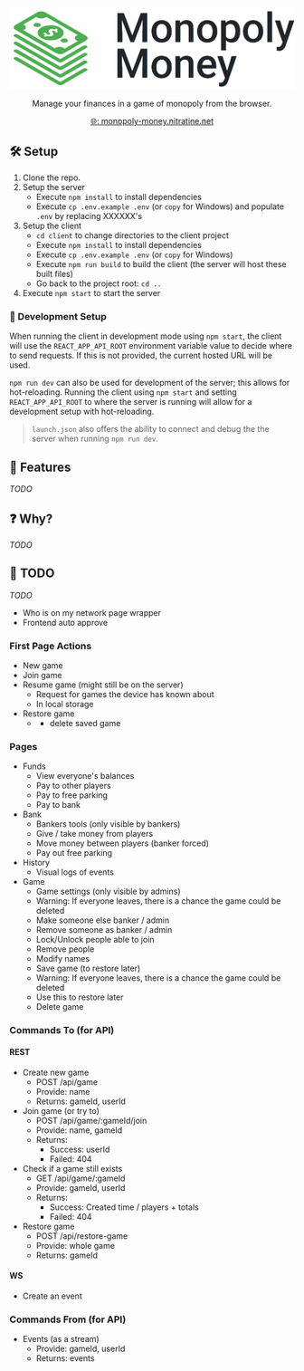 <div style="text-align: center">
    <a href="https://monopoly-money.nitratine.net/"><img src="./client/src/img/banner.png" alt="Monopoly Money Banner" style="background: white;"></a>
</div>
<p align="center">Manage your finances in a game of monopoly from the browser.</p>
<p align="center"><a href="https://monopoly-money.nitratine.net/">🌐: monopoly-money.nitratine.net</a></p>

## 🛠️ Setup

1. Clone the repo.
2. Setup the server
   - Execute `npm install` to install dependencies
   - Execute `cp .env.example .env` (or `copy` for Windows) and populate `.env` by replacing XXXXXX's
3. Setup the client
   - `cd client` to change directories to the client project
   - Execute `npm install` to install dependencies
   - Execute `cp .env.example .env` (or `copy` for Windows)
   - Execute `npm run build` to build the client (the server will host these built files)
   - Go back to the project root: `cd ..`
4. Execute `npm start` to start the server

### 🧪 Development Setup

When running the client in development mode using `npm start`, the client will use the `REACT_APP_API_ROOT` environment variable value to decide where to send requests. If this is not provided, the current hosted URL will be used.

`npm run dev` can also be used for development of the server; this allows for hot-reloading. Running the client using `npm start` and setting `REACT_APP_API_ROOT` to where the server is running will allow for a development setup with hot-reloading.

> `launch.json` also offers the ability to connect and debug the the server when running `npm run dev`.

## 📝 Features

_TODO_

## ❓ Why?

_TODO_

## 🚧 TODO

_TODO_

- Who is on my network page wrapper
- Frontend auto approve

### First Page Actions

- New game
- Join game
- Resume game (might still be on the server)
  - Request for games the device has known about
  - In local storage
- Restore game
  - - delete saved game

### Pages

- Funds
  - View everyone's balances
  - Pay to other players
  - Pay to free parking
  - Pay to bank
- Bank
  - Bankers tools (only visible by bankers)
  - Give / take money from players
  - Move money between players (banker forced)
  - Pay out free parking
- History
  - Visual logs of events
- Game
  - Game settings (only visible by admins)
  - Warning: If everyone leaves, there is a chance the game could be deleted
  - Make someone else banker / admin
  - Remove someone as banker / admin
  - Lock/Unlock people able to join
  - Remove people
  - Modify names
  - Save game (to restore later)
  - Warning: If everyone leaves, there is a chance the game could be deleted
  - Use this to restore later
  - Delete game

### Commands To (for API)

#### REST

- Create new game
  - POST /api/game
  - Provide: name
  - Returns: gameId, userId
- Join game (or try to)
  - POST /api/game/:gameId/join
  - Provide: name, gameId
  - Returns:
    - Success: userId
    - Failed: 404
- Check if a game still exists
  - GET /api/game/:gameId
  - Provide: gameId, userId
  - Returns:
    - Success: Created time / players + totals
    - Failed: 404
- Restore game
  - POST /api/restore-game
  - Provide: whole game
  - Returns: gameId

#### WS

- Create an event

### Commands From (for API)

- Events (as a stream)
  - Provide: gameId, userId
  - Returns: events
